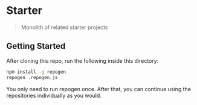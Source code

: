 # Starter

> Monolith of related starter projects

## Getting Started

After cloning this repo, run the following inside this directory:

```bash
npm install -g repogen
repogen .repogen.js
```

You only need to run repogen once. After that, you can continue using the repositories individually as you would.
